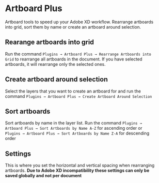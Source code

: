 # Artboard Plus

Artboard tools to speed up your Adobe XD workflow. Rearrange artboards into grid, sort them by name or create an artboard around selection.

## Rearange artboards into grid

Run the command `Plugins → Artboard Plus → Rearrange Artboards into Grid` to rearrange all artboards in the document. If you have selected artboards, it will rearrange only the selected ones.

## Create artboard around selection

Select the layers that you want to create an artboard for and run the command `Plugins → Artboard Plus → Create Artboard Around Selection`

## Sort artboards

Sort artboards by name in the layer list. Run the command `Plugins → Artboard Plus → Sort Artboards by Name A-Z` for ascending order or `Plugins → Artboard Plus → Sort Artboards by Name Z-A` for descending order

## Settings

This is where you set the horizontal and vertical spacing when rearranging artboards. **Due to Adobe XD incompatibility these settings can only be saved globally and not per document**
